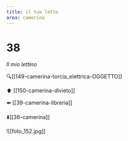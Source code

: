 ```yaml
---
title: il tuo letto
area: camerina
---
```

# 38
_Il mio lettino_

🔍[[149-camerina-torcia_elettrica-OGGETTO]]

⬆️ [[150-camerina-divieto]]

⬅️ [[39-camerina-libreria]]

⬇️[[36-camerina]] 

![[foto_152.jpg]]